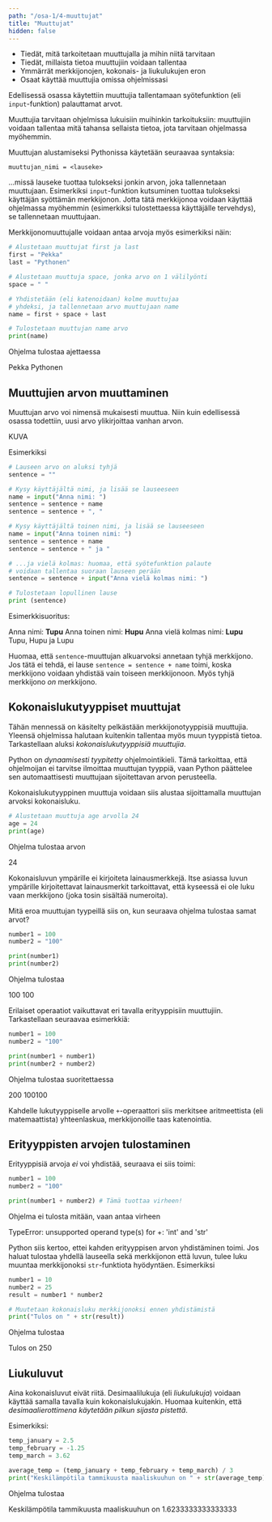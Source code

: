 ```yaml
---
path: "/osa-1/4-muuttujat"
title: "Muuttujat"
hidden: false
---
```


<text-box variant='learningObjectives' name='Oppimistavoitteet'>
  
- Tiedät, mitä tarkoitetaan muuttujalla ja mihin niitä tarvitaan
- Tiedät, millaista tietoa muuttujiin voidaan tallentaa
- Ymmärrät merkkijonojen, kokonais- ja liukulukujen eron
- Osaat käyttää muuttujia omissa ohjelmissasi

</text-box>


Edellisessä osassa käytettiin muuttujia tallentamaan syötefunktion (eli `input`-funktion) palauttamat arvot.

Muuttujia tarvitaan ohjelmissa lukuisiin muihinkin tarkoituksiin: muuttujiin voidaan tallentaa mitä tahansa sellaista tietoa, jota tarvitaan ohjelmassa myöhemmin.

Muuttujan alustamiseksi Pythonissa käytetään seuraavaa syntaksia:

`muuttujan_nimi = <lauseke>`

...missä lauseke tuottaa tulokseksi jonkin arvon, joka tallennetaan muuttujaan. Esimerkiksi `input`-funktion kutsuminen tuottaa tulokseksi käyttäjän syöttämän merkkijonon. Jotta tätä merkkijonoa voidaan käyttää ohjelmassa myöhemmin (esimerkiksi tulostettaessa käyttäjälle tervehdys), se tallennetaan muuttujaan.

Merkkijonomuuttujalle voidaan antaa arvoja myös esimerkiksi näin:

```python
# Alustetaan muuttujat first ja last
first = "Pekka"
last = "Pythonen"

# Alustetaan muuttuja space, jonka arvo on 1 välilyönti
space = " "

# Yhdistetään (eli katenoidaan) kolme muuttujaa
# yhdeksi, ja tallennetaan arvo muuttujaan name
name = first + space + last

# Tulostetaan muuttujan name arvo
print(name)
```

Ohjelma tulostaa ajettaessa

<sample-output>
  
Pekka Pythonen

</sample-output>

## Muuttujien arvon muuttaminen

Muuttujan arvo voi nimensä mukaisesti muuttua. Niin kuin edellisessä osassa todettiin, uusi arvo ylikirjoittaa vanhan arvon.

KUVA

Esimerkiksi

```python
# Lauseen arvo on aluksi tyhjä
sentence = ""

# Kysy käyttäjältä nimi, ja lisää se lauseeseen
name = input("Anna nimi: ")
sentence = sentence + name
sentence = sentence + ", "

# Kysy käyttäjältä toinen nimi, ja lisää se lauseeseen
name = input("Anna toinen nimi: ")
sentence = sentence + name
sentence = sentence + " ja "

# ...ja vielä kolmas: huomaa, että syötefunktion palaute
# voidaan tallentaa suoraan lauseen perään
sentence = sentence + input("Anna vielä kolmas nimi: ")

# Tulostetaan lopullinen lause
print (sentence)
```

Esimerkkisuoritus:

<sample-output>

Anna nimi: **Tupu**
Anna toinen nimi: **Hupu**
Anna vielä kolmas nimi: **Lupu**
Tupu, Hupu ja Lupu

</sample-output>

Huomaa, että `sentence`-muuttujan alkuarvoksi annetaan tyhjä merkkijono. Jos tätä ei tehdä, ei lause `sentence = sentence + name` toimi, koska merkkijono voidaan yhdistää vain toiseen merkkijonoon. Myös tyhjä merkkijono _on_ merkkijono.

## Kokonaislukutyyppiset muuttujat

Tähän mennessä on käsitelty pelkästään merkkijonotyyppisiä muuttujia. Yleensä ohjelmissa halutaan kuitenkin tallentaa myös muun tyyppistä tietoa. Tarkastellaan aluksi _kokonaislukutyyppisiä muuttujia_.

Python on _dynaamisesti tyypitetty_ ohjelmointikieli. Tämä tarkoittaa, että ohjelmoijan ei tarvitse ilmoittaa muuttujan tyyppiä, vaan Python päättelee sen automaattisesti muuttujaan sijoitettavan arvon perusteella.

Kokonaislukutyyppinen muuttuja voidaan siis alustaa sijoittamalla muuttujan arvoksi kokonaisluku.

```python
# Alustetaan muuttuja age arvolla 24
age = 24
print(age)
```

Ohjelma tulostaa arvon

<sample-output>
  
24

</sample-output>

Kokonaisluvun ympärille ei kirjoiteta lainausmerkkejä. Itse asiassa luvun ympärille kirjoitettavat lainausmerkit tarkoittavat, että kyseessä ei ole luku vaan merkkijono (joka tosin sisältää numeroita).

Mitä eroa muuttujan tyypeillä siis on, kun seuraava ohjelma tulostaa samat arvot?

```python
number1 = 100
number2 = "100"

print(number1)
print(number2)
```

Ohjelma tulostaa

<sample-output>
  
100
100

</sample-output>

Erilaiset operaatiot vaikuttavat eri tavalla erityyppisiin muuttujiin. Tarkastellaan seuraavaa esimerkkiä:

```python
number1 = 100
number2 = "100"

print(number1 + number1)
print(number2 + number2)
```

Ohjelma tulostaa suoritettaessa

<sample-output>
  
200
100100

</sample-output>

Kahdelle lukutyyppiselle arvolle `+`-operaattori siis merkitsee aritmeettista (eli matemaattista) yhteenlaskua, merkkijonoille taas katenointia. 

## Erityyppisten arvojen tulostaminen

Erityyppisiä arvoja _ei_ voi yhdistää, seuraava ei siis toimi:

```python
number1 = 100
number2 = "100"

print(number1 + number2) # Tämä tuottaa virheen!
```

Ohjelma ei tulosta mitään, vaan antaa virheen

<sample-output>
  
TypeError: unsupported operand type(s) for +: 'int' and 'str'

</sample-output>

Python siis kertoo, ettei kahden erityyppisen arvon yhdistäminen toimi. Jos haluat tulostaa yhdellä lauseella sekä merkkijonon että luvun, tulee luku muuntaa merkkijonoksi `str`-funktiota hyödyntäen. Esimerkiksi

```python
number1 = 10
number2 = 25
result = number1 * number2

# Muutetaan kokonaisluku merkkijonoksi ennen yhdistämistä
print("Tulos on " + str(result))
```

Ohjelma tulostaa

<sample-output>

Tulos on 250

</sample-output>

## Liukuluvut

Aina kokonaisluvut eivät riitä. Desimaalilukuja (eli _liukulukuja_) voidaan käyttää samalla tavalla kuin kokonaislukujakin. Huomaa kuitenkin, että _desimaalierottimena käytetään pilkun sijasta pistettä_.

Esimerkiksi:

```python
temp_january = 2.5
temp_february = -1.25
temp_march = 3.62

average_temp = (temp_january + temp_february + temp_march) / 3
print("Keskilämpötila tammikuusta maaliskuuhun on " + str(average_temp))
```

Ohjelma tulostaa

<sample-output>

Keskilämpötila tammikuusta maaliskuuhun on 1.6233333333333333

</sample-output>




